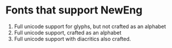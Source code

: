 # Fonts that support NewEng

1. Full unicode support for glyphs, but not crafted as an alphabet&#x20;
2. Full unicode support, crafted as an alphabet&#x20;
3. Full unicode support with diacritics also crafted.
